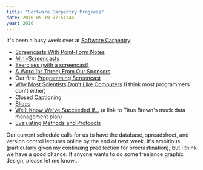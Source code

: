 ```yaml
---
title: "Software Carpentry Progress"
date: 2010-05-19 07:51:44
year: 2010
---
```

It's been a busy week over at <a href="https://software-carpentry.org/">Software Carpentry</a>:
<ul>
  <li><a href="https://software-carpentry.org/blog/2010/05/day-6-screencast-with-point-form-notes/">Screencasts With Point-Form Notes</a></li>
  <li><a href="https://software-carpentry.org/blog/2010/05/day-7-mini-screencasts/">Mini-Screencasts</a></li>
  <li><a href="https://software-carpentry.org/blog/2010/05/day-8-exercises-with-a-screencast/">Exercises (with a screencast)</a></li>
  <li><a href="https://software-carpentry.org/blog/2010/05/a-word-or-three-from-our-sponsors/">A Word (or Three) From Our Sponsors</a></li>
  <li>Our first <a href="https://software-carpentry.org/blog/2010/05/day-9-programming/">Programming Screencast</a></li>
  <li><a href="https://software-carpentry.org/blog/2010/05/why-most-scientists-dont-like-computers/">Why Most Scientists Don't Like Computers</a> (I think most programmers don't either)</li>
  <li><a href="https://software-carpentry.org/blog/2010/05/day-10-closed-captioning/">Closed Captioning</a></li>
  <li><a href="https://software-carpentry.org/blog/2010/05/day-11-slides/">Slides</a></li>
  <li><a href="https://software-carpentry.org/blog/2010/05/well-know-weve-succeeded-if/">We'll Know We've Succeeded If...</a> (a link to Titus Brown's mock data management plan)</li>
  <li><a href="https://software-carpentry.org/blog/2010/05/evaluating-methods-and-protocols/">Evaluating Methods and Protocols</a></li>
</ul>
Our current schedule calls for us to have the database, spreadsheet, and version control lectures online by the end of next week. It's ambitious (particularly given my continuing predilection for procrastination), but I think we have a good chance. If anyone wants to do some freelance graphic design, please let me know...
